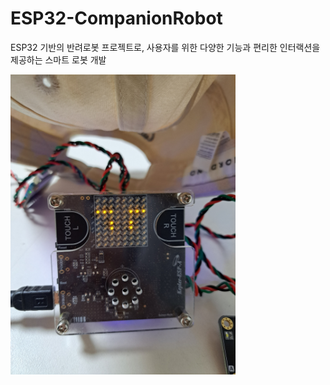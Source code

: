 # ESP32-CompanionRobot
ESP32 기반의 반려로봇 프로젝트로, 사용자를 위한 다양한 기능과 편리한 인터랙션을 제공하는 스마트 로봇 개발  

<img src="./대표이미지.jpg" alt="대표 이미지" width="360">
